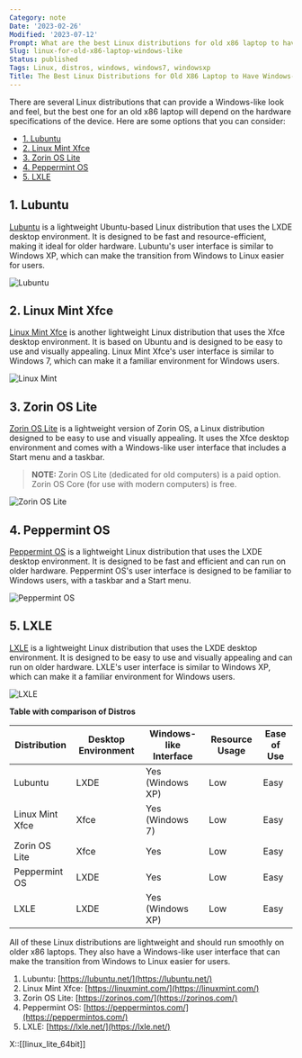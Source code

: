 ```yaml
---
Category: note
Date: '2023-02-26'
Modified: '2023-07-12'
Prompt: What are the best Linux distributions for old x86 laptop to have windows-like look and feel?
Slug: linux-for-old-x86-laptop-windows-like
Status: published
Tags: Linux, distros, windows, windows7, windowsxp
Title: The Best Linux Distributions for Old X86 Laptop to Have Windows-Like Look and Feel.
---
```


There are several Linux distributions that can provide a Windows-like look and feel, but the best one for an old x86 laptop will depend on the hardware specifications of the device. Here are some options that you can consider:

<!-- MarkdownTOC levels="2,3" autolink="true" autoanchor="true" -->

- [1.  Lubuntu](#1-lubuntu)
- [2.  Linux Mint Xfce](#2-linux-mint-xfce)
- [3.  Zorin OS Lite](#3-zorin-os-lite)
- [4.  Peppermint OS](#4-peppermint-os)
- [5.  LXLE](#5-lxle)

<!-- /MarkdownTOC -->

<a id="1-lubuntu"></a>
## 1.  Lubuntu
[Lubuntu](https://lubuntu.net/) is a lightweight Ubuntu-based Linux distribution that uses the LXDE desktop environment. It is designed to be fast and resource-efficient, making it ideal for older hardware. Lubuntu's user interface is similar to Windows XP, which can make the transition from Windows to Linux easier for users.

![Lubuntu](https://lubuntu.net/wp-content/uploads/2017/12/shot_accessories-1024x819-1024x819.png)
    

<a id="2-linux-mint-xfce"></a>
## 2.  Linux Mint Xfce
[Linux Mint Xfce](https://linuxmint.com/) is another lightweight Linux distribution that uses the Xfce desktop environment. It is based on Ubuntu and is designed to be easy to use and visually appealing. Linux Mint Xfce's user interface is similar to Windows 7, which can make it a familiar environment for Windows users.

![Linux Mint](https://linuxmint.com/web/img/screenshots/c9.jpg)
    
<a id="3-zorin-os-lite"></a>
## 3.  Zorin OS Lite
[Zorin OS Lite](https://zorinos.com/) is a lightweight version of Zorin OS, a Linux distribution designed to be easy to use and visually appealing. It uses the Xfce desktop environment and comes with a Windows-like user interface that includes a Start menu and a taskbar. 

> **NOTE:** Zorin OS Lite (dedicated for old computers) is a paid option. Zorin OS Core (for use with modern computers) is free.


![Zorin OS Lite](https://assets.zorincdn.com/zorin.com/images/computer-mockups/old-computer/desktop.webp)
<a id="4-peppermint-os"></a>
## 4.  Peppermint OS
[Peppermint OS](https://peppermintos.com/) is a lightweight Linux distribution that uses the LXDE desktop environment. It is designed to be fast and efficient and can run on older hardware. Peppermint OS's user interface is designed to be familiar to Windows users, with a taskbar and a Start menu.

![Peppermint OS](https://peppermintos.com/wp-content/uploads/2022/02/Firefox-Stable.webp)
<a id="5-lxle"></a>
## 5.  LXLE
[LXLE](https://lxle.net/) is a lightweight Linux distribution that uses the LXDE desktop environment. It is designed to be easy to use and visually appealing and can run on older hardware. LXLE's user interface is similar to Windows XP, which can make it a familiar environment for Windows users.

![LXLE](/images/_local/LXLE_screenshoot.jpg)

**Table with comparison of Distros**

| Distribution    | Desktop Environment | Windows-like Interface | Resource Usage | Ease of Use |
| --------------- | ------------------- | ---------------------- | -------------- | ----------- |
| Lubuntu         | LXDE                | Yes (Windows XP)       | Low            | Easy        |
| Linux Mint Xfce | Xfce                | Yes (Windows 7)        | Low            | Easy        |
| Zorin OS Lite   | Xfce                | Yes                    | Low            | Easy        |
| Peppermint OS   | LXDE                | Yes                    | Low            | Easy        |
| LXLE            | LXDE                | Yes (Windows XP)       | Low            | Easy        |

All of these Linux distributions are lightweight and should run smoothly on older x86 laptops. They also have a Windows-like user interface that can make the transition from Windows to Linux easier for users.

1.  Lubuntu: [https://lubuntu.net/](https://lubuntu.net/)
2.  Linux Mint Xfce: [https://linuxmint.com/](https://linuxmint.com/)
3.  Zorin OS Lite: [https://zorinos.com/](https://zorinos.com/)
4.  Peppermint OS: [https://peppermintos.com/](https://peppermintos.com/)
5.  LXLE: [https://lxle.net/](https://lxle.net/)

X::[[linux_lite_64bit]]